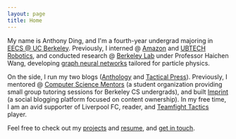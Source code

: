 ```yaml
---
layout: page
title: Home
---
```


My name is Anthony Ding, and I'm a fourth-year undergrad majoring in [EECS @ UC Berkeley](https://eecs.berkeley.edu). Previously, I interned @ [Amazon](https://amazon.com) and [UBTECH Robotics](https://ubtrobot.com/), and conducted research @ [Berkeley Lab](https://lbl.gov) under Professor Haichen Wang, developing [graph neural networks](https://github.com/xju/root_gnn) tailored for particle physics. 

On the side, I run my two blogs ([Anthology](https://anthony.imprint.to) and [Tactical Press](tactical-press)). Previously, I mentored @ [Computer Science Mentors](https://csm.berkeley.edu) (a student organization providing small group tutoring sessions for Berkeley CS undergrads), and built [Imprint](https://imprint.to) (a social blogging platform focused on content ownership). In my free time, I am an avid supporter of Liverpool FC, reader, and [Teamfight Tactics](https://lolchess.gg/profile/na/lumiant) player.

Feel free to check out my [projects](projects) and [resume]({{site.baseurl}}/assets/Anthony_Ding.pdf), and [get in touch](contact).

